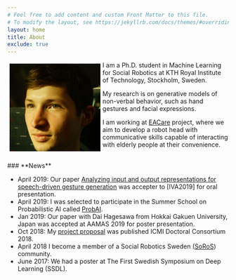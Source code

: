 ```yaml
---
# Feel free to add content and custom Front Matter to this file.
# To modify the layout, see https://jekyllrb.com/docs/themes/#overriding-theme-defaults
layout: home
title: About
exclude: true
---
```

<img style="float: left; border: 5px solid white" src="assets/me2.jpeg" height="200" alt="portrait">
I am a Ph.D. student in Machine Learning for Social Robotics at KTH Royal Institute of Technology, Stockholm, Sweden.

My research is on generative models of non-verbal behavior, such as hand gestures and facial expressions.

I am working at [EACare](http://www.csc.kth.se/cvap/EACare/) project, where we aim to develop a robot head with communicative skills capable of interacting with elderly people at their convenience.




<br>
### **News**

* April 2019: Our paper [Analyzing input and output representations for speech-driven gesture generation](https://arxiv.org/abs/1903.03369) was accepter to [IVA2019] for oral presentation.
* April 2019: I was selected to participate in the Summer School on Probabilistic AI called [ProbAI](https://probabilistic.ai/).
* Jan 2019: Our paper with Dai Hagesawa from Hokkai Gakuen University, Japan was accepted at AAMAS 2019 for poster presentation.
* Oct 2018: My [project proposal](https://www.researchgate.net/publication/328032360_Data_Driven_Non-Verbal_Behavior_Generation_for_Humanoid_Robots) was published ICMI Doctoral Consortium 2018.
* April 2018 I become a member of a Social Robotics Sweden ([SoRoS](https://soros-community.github.io/)) community.
* June 2017: We had a poster at The First Swedish Symposium on Deep Learning (SSDL).

